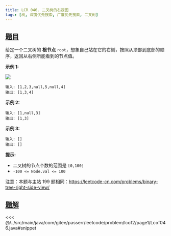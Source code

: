 ```yaml
---
title: LCR 046. 二叉树的右视图
tags: [树, 深度优先搜索, 广度优先搜索, 二叉树]
---
```



## [题目](https://leetcode.cn/problems/WNC0Lk/)
给定一个二叉树的 **根节点** `root`，想象自己站在它的右侧，按照从顶部到底部的顺序，返回从右侧所能看到的节点值。

**示例 1:**

![](https://assets.leetcode.com/uploads/2021/02/14/tree.jpg)

```
输入: [1,2,3,null,5,null,4]
输出: [1,3,4]
```

**示例 2:**

```
输入: [1,null,3]
输出: [1,3]
```

**示例 3:**

```
输入: []
输出: []
```

**提示:**

* 二叉树的节点个数的范围是 `[0,100]`
* `-100 <= Node.val <= 100`

注意：本题与主站 199 题相同：<https://leetcode-cn.com/problems/binary-tree-right-side-view/>


## [题解](https://github.com/PasseRR/JavaLeetCode/blob/master/src/main/java/com/gitee/passerr/leetcode/problem/lcof2/page1/Lcof046.java)

<<< @/../src/main/java/com/gitee/passerr/leetcode/problem/lcof2/page1/Lcof046.java#snippet
